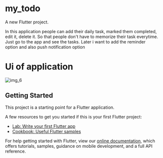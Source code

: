 # my_todo

A new Flutter project.

In this application people can add their daily task, marked them completed, edit it, delete it. 
So that people don't have to memorize their task everytime. Just go to the app and see the tasks.
Later i want to add the reminder option and also push notification option

# Ui of application 
![img_6](https://user-images.githubusercontent.com/57150267/134779058-9b1d6a16-c710-445e-93ef-4831d790ac80.jpg)

## Getting Started

This project is a starting point for a Flutter application.

A few resources to get you started if this is your first Flutter project:

- [Lab: Write your first Flutter app](https://flutter.dev/docs/get-started/codelab)
- [Cookbook: Useful Flutter samples](https://flutter.dev/docs/cookbook)

For help getting started with Flutter, view our
[online documentation](https://flutter.dev/docs), which offers tutorials,
samples, guidance on mobile development, and a full API reference.
